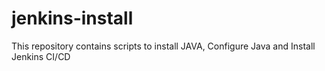 # jenkins-install
This repository contains scripts to install JAVA, Configure Java and Install Jenkins CI/CD
